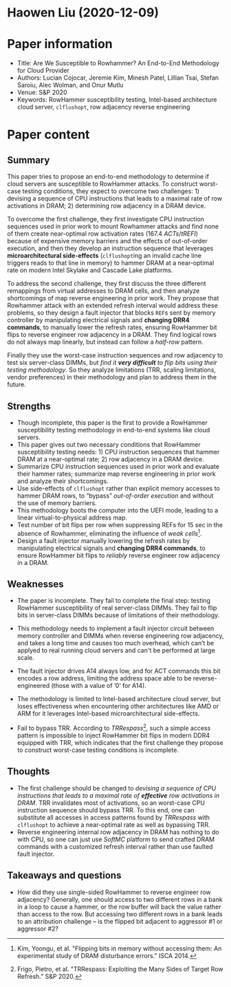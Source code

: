 # Haowen Liu (2020-12-09)

# Paper information

- Title: Are We Susceptible to Rowhammer? An End-to-End Methodology for Cloud Provider
- Authors: Lucian Cojocar, Jeremie Kim, Minesh Patel, Lillian Tsai, Stefan Saroiu, Alec Wolman, and Onur Mutlu
- Venue: S&P 2020
- Keywords: RowHammer susceptibility testing, Intel-based architecture cloud server, `clflushopt`, row adjacency reverse engineering

# Paper content

## Summary

This paper tries to propose an end-to-end methodology to determine if cloud servers are susceptible to RowHammer attacks. To construct worst-case testing conditions, they expect to overcome two challenges: 1) devising a sequence of CPU instructions that leads to a maximal rate of row activations in DRAM; 2) determining row adjacency in a DRAM device.

To overcome the first challenge, they first investigate CPU instruction sequences used in prior work to mount Rowhammer attacks and find none of them create near-optimal row activation rates ($167.4$ $ACTs/tREFI$) because of expensive memory barriers and the effects of out-of-order execution, and then they develop an instruction sequence that leverages **microarchitectural side-effects** (`clflushopt`ing an invalid cache line triggers reads to that line in memory) to hammer DRAM at a near-optimal rate on modern Intel Skylake and Cascade Lake platforms.

To address the second challenge, they first discuss the three different remappings from virtual addresses to DRAM cells, and then analyze shortcomings of map reverse engineering in prior work. They propose that Rowhammer attack with an extended refresh interval would address these problems, so they design a fault injector that blocks `REF`s sent by memory controller by manipulating electrical signals and **changing DRR4 commands**, to manually lower the refresh rates, ensuring RowHammer bit flips to reverse engineer row adjacency in a DRAM. They find logical rows do not always map linearly, but instead can follow a *half-row* pattern.

Finally they use the worst-case instruction sequences and row adjacency to test six server-class DIMMs, but *find it **very difficult** to flip bits using their testing methodology*. So they analyze limitations (TRR, scaling limitations, vendor preferences) in their methodology and plan to address them in the future.


## Strengths

- Though incomplete, this paper is the first to provide a RowHammer susceptibility testing methodology in end-to-end systems like cloud servers.
- This paper gives out two necessary conditions that RowHammer susceptibility testing needs: 1) CPU instruction sequences that hammer DRAM at a near-optimal rate; 2) row adjacency in a DRAM device.
- Summarize CPU instruction sequences used in prior work and evaluate their hammer rates; summarize map reverse engineering in prior work and analyze their shortcomings.
- Use side-effects of `clflushopt` rather than explicit memory accesses to hammer DRAM rows, to “bypass” *out-of-order execution* and without the use of memory barriers.
- This methodology boots the computer into the UEFI mode, leading to a linear virtual-to-physical address map.
- Test number of bit flips per row when suppressing REFs for $15$ sec in the absence of Rowhammer, eliminating the influence of *weak cells*[^1].
- Design a fault injector manually lowering the refresh rates by manipulating electrical signals and **changing DRR4 commands**, to ensure RowHammer bit flips to *reliably* reverse engineer row adjacency in a DRAM.

## Weaknesses

- The paper is incomplete. They fail to complete the final step: testing RowHammer susceptibility of real server-class DIMMs. They fail to flip bits in server-class DIMMs because of limitations of their methodology.
- This methodology needs to implement a fault injector circuit between memory controller and DIMMs when reverse engineering row adjacency, and takes a long time and causes too much overhead, which can’t be applyed to real running cloud servers and can't be performed at large scale.

- The fault injector drives A14 always low, and for ACT commands this bit encodes a row address, limiting the address space able to be reverse-engineered (those with a value of ’0’ for A14).
- The methodology is limited to Intel-based architecture cloud server, but loses effectiveness when encountering other architectures like AMD or ARM for it leverages Intel-based microarchitectural side-effects.
- Fail to bypass TRR. According to *TRRespass*[^2], such a simple access pattern is impossible to inject RowHammer bit flips in modern DDR4 equipped with TRR, which indicates that the first challenge they propose to construct worst-case testing conditions is incomplete.

## Thoughts
- The first challenge should be changed to *devising a sequence of CPU instructions that leads to a maximal rate of **effective** row activations in DRAM*. TRR invalidates most of activations, so an worst-case CPU instruction sequence should bypass TRR. To this end, one can substitute all accesses in access patterns found by *TRRespass* with `clflushopt` to achieve a near-optimal rate as well as bypassing TRR.
- Reverse engineering internal row adjacency in DRAM has nothing to do with CPU, so one can just use *SoftMC* platform to send crafted DRAM commands with a customized refresh interval rather than use faulted fault injector.

## Takeaways and questions

- How did they use single-sided RowHammer to reverse engineer row adjacency? Generally, one should access to two different rows in a bank in a loop to cause a hammer, or the row buffer will back the value rather than access to the row. But accessing two different rows in a bank leads to an attribution challenge – is the flipped bit adjacent to aggressor #1 or aggressor #2?



[^1]: Kim, Yoongu, et al. "Flipping bits in memory without accessing them: An experimental study of DRAM disturbance errors.” ISCA 2014.
[^2]: Frigo, Pietro, et al. "TRRespass: Exploiting the Many Sides of Target Row Refresh.” S&P 2020.